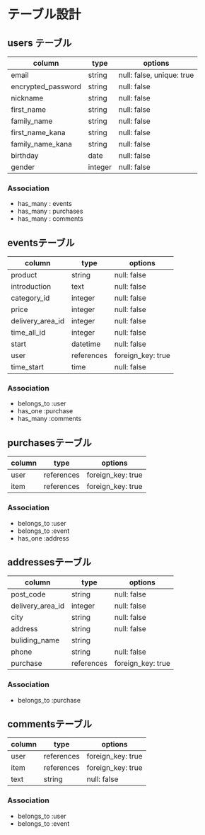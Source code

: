 # テーブル設計

## users テーブル

| column             | type    | options                   |
| ------------------ | ------- | ------------------------- |
| email              | string  | null: false, unique: true |
| encrypted_password | string  | null: false               |
| nickname           | string  | null: false               |
| first_name         | string  | null: false               |
| family_name        | string  | null: false               |
| first_name_kana    | string  | null: false               |
| family_name_kana   | string  | null: false               |
| birthday           | date    | null: false               |
| gender             | integer | null: false               |





### Association 

- has_many : events
- has_many : purchases
- has_many : comments

## eventsテーブル

| column           | type       | options           |
| ---------------- | ---------- | ----------------- |
| product          | string     | null: false       |
| introduction     | text       | null: false       |
| category_id      | integer    | null: false       |
| price            | integer    | null: false       |
| delivery_area_id | integer    | null: false       |
| time_all_id      | integer    | null: false       |
| start            | datetime   | null: false       |
| user             | references | foreign_key: true |
| time_start       | time       | null: false       |



### Association

- belongs_to :user
- has_one    :purchase
- has_many   :comments

## purchasesテーブル

| column | type       | options           |
| ------ | ---------- | ----------------- |
| user   | references | foreign_key: true |
| item   | references | foreign_key: true |



### Association

- belongs_to :user
- belongs_to :event
- has_one    :address

## addressesテーブル

| column           | type       | options           |
| ---------------- | ---------- | ----------------- |
| post_code        | string     | null: false       |
| delivery_area_id | integer    | null: false       |
| city             | string     | null: false       |
| address          | string     | null: false       |
| buliding_name    | string     |                   |
| phone            | string     | null: false       |
| purchase         | references | foreign_key: true |



### Association

- belongs_to :purchase

## commentsテーブル

| column | type       | options           |
| ------ | ---------- | ----------------- |
| user   | references | foreign_key: true |
| item   | references | foreign_key: true |
| text   | string     | null: false       |

### Association

- belongs_to :user
- belongs_to :event